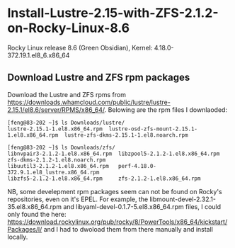 # Install-Lustre-2.15-with-ZFS-2.1.2-on-Rocky-Linux-8.6

Rocky Linux release 8.6 (Green Obsidian), Kernel: 4.18.0-372.19.1.el8_6.x86_64

## Download Lustre and ZFS rpm packages
Download the Lustre and ZFS rpms from https://downloads.whamcloud.com/public/lustre/lustre-2.15.1/el8.6/server/RPMS/x86_64/. Belowing are
 the rpm files I downlaoded:

```text
[feng@83-202 ~]$ ls Downloads/lustre/
lustre-2.15.1-1.el8.x86_64.rpm  lustre-osd-zfs-mount-2.15.1-1.el8.x86_64.rpm  lustre-zfs-dkms-2.15.1-1.el8.noarch.rpm  

[feng@83-202 ~]$ ls Downloads/zfs/
libnvpair3-2.1.2-1.el8.x86_64.rpm  libzpool5-2.1.2-1.el8.x86_64.rpm           zfs-dkms-2.1.2-1.el8.noarch.rpm
libuutil3-2.1.2-1.el8.x86_64.rpm   perf-4.18.0-372.9.1.el8_lustre.x86_64.rpm
libzfs5-2.1.2-1.el8.x86_64.rpm     zfs-2.1.2-1.el8.x86_64.rpm
```

NB, some develepment rpm packages seem can not be found on Rocky's repositories, even on it's EPEL. For example, the libmount-devel-2.32.1-35.el8.x86_64.rpm 
and  libyaml-devel-0.1.7-5.el8.x86_64.rpm files, I could only found the here:
https://download.rockylinux.org/pub/rocky/8/PowerTools/x86_64/kickstart/Packages/l/
and I had to dwoload them from there manually and install locally.
